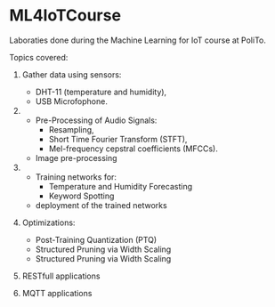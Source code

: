 # ML4IoTCourse

Laboraties done during the Machine Learning for IoT course at PoliTo.

Topics covered:
1. Gather data using sensors: 
      * DHT-11 (temperature and humidity),
      * USB Microfophone.

2.  * Pre-Processing of Audio Signals:
      * Resampling,
      * Short Time Fourier Transform (STFT),
      * Mel-frequency cepstral coefficients (MFCCs).
    * Image pre-processing
    
3.  * Training networks for:
      * Temperature and Humidity Forecasting
      * Keyword Spotting
    * deployment of the trained networks
    
4.  Optimizations:
      * Post-Training Quantization (PTQ)
      * Structured Pruning via Width Scaling
      * Structured Pruning via Width Scaling

5. RESTfull applications

6. MQTT applications
